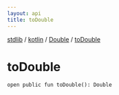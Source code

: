 ```yaml
---
layout: api
title: toDouble
---
```

[stdlib](../../index.html) / [kotlin](../index.html) / [Double](index.html) / [toDouble](toDouble.html)

# toDouble

```
open public fun toDouble(): Double
```
